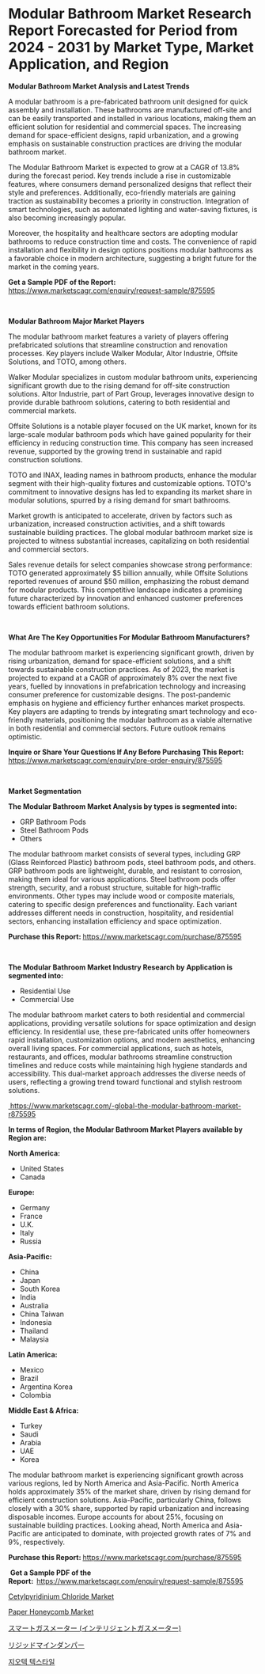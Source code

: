 <p><h1>Modular Bathroom Market Research Report Forecasted for Period from 2024 -  2031 by Market Type, Market Application, and Region</h1></p><p><strong>Modular Bathroom Market Analysis and Latest Trends</strong></p>
<p><p>A modular bathroom is a pre-fabricated bathroom unit designed for quick assembly and installation. These bathrooms are manufactured off-site and can be easily transported and installed in various locations, making them an efficient solution for residential and commercial spaces. The increasing demand for space-efficient designs, rapid urbanization, and a growing emphasis on sustainable construction practices are driving the modular bathroom market. </p><p>The Modular Bathroom Market is expected to grow at a CAGR of 13.8% during the forecast period. Key trends include a rise in customizable features, where consumers demand personalized designs that reflect their style and preferences. Additionally, eco-friendly materials are gaining traction as sustainability becomes a priority in construction. Integration of smart technologies, such as automated lighting and water-saving fixtures, is also becoming increasingly popular. </p><p>Moreover, the hospitality and healthcare sectors are adopting modular bathrooms to reduce construction time and costs. The convenience of rapid installation and flexibility in design options positions modular bathrooms as a favorable choice in modern architecture, suggesting a bright future for the market in the coming years.</p></p>
<p><strong>Get a Sample PDF of the Report:&nbsp;</strong> <a href="https://www.marketscagr.com/enquiry/request-sample/875595">https://www.marketscagr.com/enquiry/request-sample/875595</a></p>
<p>&nbsp;</p>
<p><strong>Modular Bathroom Major Market Players</strong></p>
<p><p>The modular bathroom market features a variety of players offering prefabricated solutions that streamline construction and renovation processes. Key players include Walker Modular, Altor Industrie, Offsite Solutions, and TOTO, among others.</p><p>Walker Modular specializes in custom modular bathroom units, experiencing significant growth due to the rising demand for off-site construction solutions. Altor Industrie, part of Part Group, leverages innovative design to provide durable bathroom solutions, catering to both residential and commercial markets.</p><p>Offsite Solutions is a notable player focused on the UK market, known for its large-scale modular bathroom pods which have gained popularity for their efficiency in reducing construction time. This company has seen increased revenue, supported by the growing trend in sustainable and rapid construction solutions.</p><p>TOTO and INAX, leading names in bathroom products, enhance the modular segment with their high-quality fixtures and customizable options. TOTO's commitment to innovative designs has led to expanding its market share in modular solutions, spurred by a rising demand for smart bathrooms.</p><p>Market growth is anticipated to accelerate, driven by factors such as urbanization, increased construction activities, and a shift towards sustainable building practices. The global modular bathroom market size is projected to witness substantial increases, capitalizing on both residential and commercial sectors.</p><p>Sales revenue details for select companies showcase strong performance: TOTO generated approximately $5 billion annually, while Offsite Solutions reported revenues of around $50 million, emphasizing the robust demand for modular products. This competitive landscape indicates a promising future characterized by innovation and enhanced customer preferences towards efficient bathroom solutions.</p></p>
<p>&nbsp;</p>
<p><strong>What Are The Key Opportunities For Modular Bathroom Manufacturers?</strong></p>
<p><p>The modular bathroom market is experiencing significant growth, driven by rising urbanization, demand for space-efficient solutions, and a shift towards sustainable construction practices. As of 2023, the market is projected to expand at a CAGR of approximately 8% over the next five years, fuelled by innovations in prefabrication technology and increasing consumer preference for customizable designs. The post-pandemic emphasis on hygiene and efficiency further enhances market prospects. Key players are adapting to trends by integrating smart technology and eco-friendly materials, positioning the modular bathroom as a viable alternative in both residential and commercial sectors. Future outlook remains optimistic.</p></p>
<p><strong>Inquire or Share Your Questions If Any Before Purchasing This Report:</strong> <a href="https://www.marketscagr.com/enquiry/pre-order-enquiry/875595">https://www.marketscagr.com/enquiry/pre-order-enquiry/875595</a></p>
<p>&nbsp;</p>
<p><strong>Market Segmentation</strong></p>
<p><strong>The Modular Bathroom Market Analysis by types is segmented into:</strong></p>
<p><ul><li>GRP Bathroom Pods</li><li>Steel Bathroom Pods</li><li>Others</li></ul></p>
<p><p>The modular bathroom market consists of several types, including GRP (Glass Reinforced Plastic) bathroom pods, steel bathroom pods, and others. GRP bathroom pods are lightweight, durable, and resistant to corrosion, making them ideal for various applications. Steel bathroom pods offer strength, security, and a robust structure, suitable for high-traffic environments. Other types may include wood or composite materials, catering to specific design preferences and functionality. Each variant addresses different needs in construction, hospitality, and residential sectors, enhancing installation efficiency and space optimization.</p></p>
<p><strong>Purchase this Report:&nbsp;</strong><a href="https://www.marketscagr.com/purchase/875595">https://www.marketscagr.com/purchase/875595</a></p>
<p>&nbsp;</p>
<p><strong>The Modular Bathroom Market Industry Research by Application is segmented into:</strong></p>
<p><ul><li>Residential Use</li><li>Commercial Use</li></ul></p>
<p><p>The modular bathroom market caters to both residential and commercial applications, providing versatile solutions for space optimization and design efficiency. In residential use, these pre-fabricated units offer homeowners rapid installation, customization options, and modern aesthetics, enhancing overall living spaces. For commercial applications, such as hotels, restaurants, and offices, modular bathrooms streamline construction timelines and reduce costs while maintaining high hygiene standards and accessibility. This dual-market approach addresses the diverse needs of users, reflecting a growing trend toward functional and stylish restroom solutions.</p></p>
<p><a href="https://www.marketscagr.com/-global-the-modular-bathroom-market-r875595">&nbsp;https://www.marketscagr.com/-global-the-modular-bathroom-market-r875595</a></p>
<p><strong>In terms of Region, the Modular Bathroom Market Players available by Region are:</strong></p>
<p>
    <p> <strong> North America: </strong>
        <ul>
            <li>United States</li>
            <li>Canada</li>
        </ul>
        </p> 
    <p> <strong> Europe: </strong>
        <ul>
            <li>Germany</li>
            <li>France</li>
            <li>U.K.</li>
            <li>Italy</li>
            <li>Russia</li>
        </ul>
        </p> 
    <p> <strong> Asia-Pacific: </strong>
        <ul>
            <li>China</li>
            <li>Japan</li>
            <li>South Korea</li>
            <li>India</li>
            <li>Australia</li>
            <li>China Taiwan</li>
            <li>Indonesia</li>
            <li>Thailand</li>
            <li>Malaysia</li>
        </ul>
        </p> 
    <p> <strong> Latin America: </strong>
        <ul>
            <li>Mexico</li>
            <li>Brazil</li>
            <li>Argentina Korea</li>
            <li>Colombia</li>
        </ul>
        </p> 
    <p> <strong> Middle East & Africa: </strong>
        <ul>
            <li>Turkey</li>
            <li>Saudi</li>
            <li>Arabia</li>
            <li>UAE</li>
            <li>Korea</li>
        </ul>
    </p>
    </p>
<p><p>The modular bathroom market is experiencing significant growth across various regions, led by North America and Asia-Pacific. North America holds approximately 35% of the market share, driven by rising demand for efficient construction solutions. Asia-Pacific, particularly China, follows closely with a 30% share, supported by rapid urbanization and increasing disposable incomes. Europe accounts for about 25%, focusing on sustainable building practices. Looking ahead, North America and Asia-Pacific are anticipated to dominate, with projected growth rates of 7% and 9%, respectively.</p></p>
<p><strong>Purchase this Report: </strong><a href="https://www.marketscagr.com/purchase/875595">https://www.marketscagr.com/purchase/875595</a></p>
<p>&nbsp;<strong>Get a Sample PDF of the Report:&nbsp;&nbsp;</strong><a href="https://www.marketscagr.com/enquiry/request-sample/875595">https://www.marketscagr.com/enquiry/request-sample/875595</a></p>
<p><strong></strong></p>
<p><p><a href="https://issuu.com/reportprime-2/docs/cetylpyridinium-chloride-market-siz_654026099d30c3">Cetylpyridinium Chloride Market</a></p><p><a href="https://issuu.com/reportprime-2/docs/paper-honeycomb-market-size-2030.pp_e70baa294c97fa">Paper Honeycomb Market</a></p><p><a href="https://medium.com/@harperhe4e26/smart-gas-meter-intelligent-gas-meter-market-%E3%81%AF-%E3%82%B3%E3%82%B9%E3%83%88%E7%AE%A1%E7%90%86%E3%81%A8%E5%8A%B9%E7%8E%87%E5%90%91%E4%B8%8A%E3%82%92%E5%84%AA%E5%85%88%E3%81%97%E3%81%BE%E3%81%99-%E3%81%95%E3%82%89%E3%81%AB-%E5%A0%B1%E5%91%8A%E6%9B%B8%E3%81%AF%E5%B8%82%E5%A0%B4%E3%81%AE%E9%9C%80%E8%A6%81%E9%9D%A2%E3%81%A8%E4%BE%9B%E7%B5%A6%E9%9D%A2%E3%81%AE%E4%B8%A1%E6%96%B9%E3%82%92%E3%82%AB%E3%83%90%E3%83%BC%E3%81%97%E3%81%A6%E3%81%84%E3%81%BE%E3%81%99-1235718862de">スマートガスメーター (インテリジェントガスメーター)</a></p><p><a href="https://medium.com/@harperhe4e26/rigid-mine-dumper-market-%E3%81%AE%E3%82%B0%E3%83%AD%E3%83%BC%E3%83%90%E3%83%AB%E5%B8%82%E5%A0%B4%E6%A6%82%E8%A6%81%E3%81%AF-%E4%B8%96%E7%95%8C%E3%81%8A%E3%82%88%E3%81%B3%E4%B8%BB%E8%A6%81%E5%B8%82%E5%A0%B4%E3%81%AB%E3%81%8A%E3%81%91%E3%82%8B%E6%A5%AD%E7%95%8C%E3%81%AB%E5%BD%B1%E9%9F%BF%E3%82%92%E4%B8%8E%E3%81%88%E3%82%8B%E4%B8%BB%E8%A6%81%E3%81%AA%E3%83%88%E3%83%AC%E3%83%B3%E3%83%89%E3%81%AB%E3%81%A4%E3%81%84%E3%81%A6-%E7%8B%AC%E8%87%AA%E3%81%AE%E8%A6%96%E7%82%B9%E3%82%92%E6%8F%90%E4%BE%9B%E3%81%97%E3%81%BE%E3%81%99-07de1841219c">リジッドマインダンパー</a></p><p><a href="https://medium.com/@coremtymerich56566/geotech-textiles-market-%EC%9D%98-%EA%B8%80%EB%A1%9C%EB%B2%8C-%EC%8B%9C%EC%9E%A5-%EA%B0%9C%EC%9A%94%EB%8A%94-%EC%A0%84-%EC%84%B8%EA%B3%84-%EB%B0%8F-%EC%A3%BC%EC%9A%94-%EC%8B%9C%EC%9E%A5%EC%9D%98-%EC%82%B0%EC%97%85%EC%97%90-%EC%98%81%ED%96%A5%EC%9D%84-%EB%AF%B8%EC%B9%98%EB%8A%94-%EC%A3%BC%EC%9A%94-%ED%8A%B8%EB%A0%8C%EB%93%9C%EC%97%90-%EB%8C%80%ED%95%9C-%EB%8F%85%ED%8A%B9%ED%95%9C-%EA%B4%80%EC%A0%90%EC%9D%84-%EC%A0%9C%EA%B3%B5%ED%95%A9%EB%8B%88%EB%8B%A4-e29a0f624793">지오텍 텍스타일</a></p></p>
